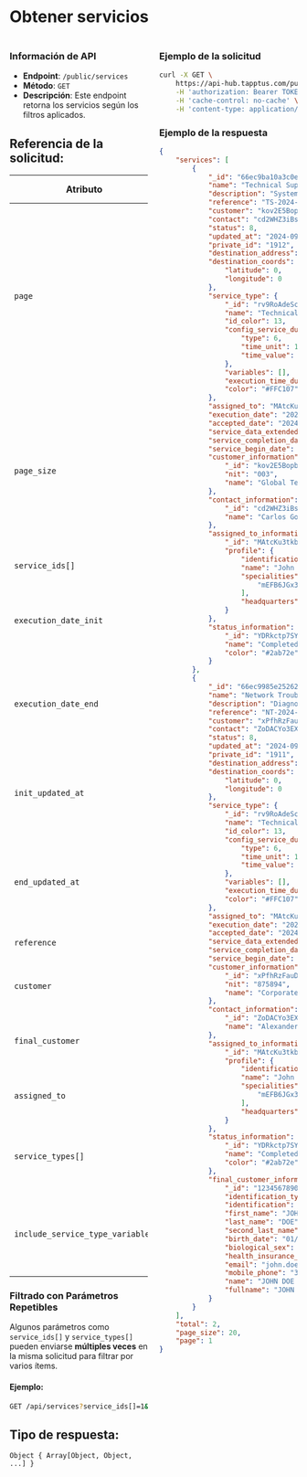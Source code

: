 # Obtener servicios

<div style="display: flex; justify-content: space-between;">

<div style="width: 48%;">

### Información de API

- **Endpoint**: `/public/services`
- **Método**: `GET`
- **Descripción**: Este endpoint retorna los servicios según los filtros aplicados.

## Referencia de la solicitud:

| Atributo                   | Descripción                                                                           | Tipo de dato  |
|----------------------------|---------------------------------------------------------------------------------------|---------------|
| `page`          | (opcional) Especifica la página de servicios a ser obtenidos. Cada página retorna hasta 20 servicios por default en caso no de especificar page_size. Por defecto será 1. | Number        |
| `page_size`          | (opcional) Especifica la cantidad de servicios a ser obtenidos por página. Por defecto será 20 y como máximo puede ser retornado 200 | Number        |
| `service_ids[]`             | (opcional) ID del servicio           |  String |
| `execution_date_init`       | (opcional) Fecha de inicio para filtrar los servicios por la fecha de ejecución.      | String (ISO 8601) |
| `execution_date_end`        | (opcional) Fecha de fin para filtrar los servicios por la fecha de ejecución.         | String (ISO 8601) |
| `init_updated_at`           | (opcional) Fecha de inicio para filtrar por la última actualización de los servicios. | String (ISO 8601) |
| `end_updated_at`            | (opcional) Fecha de fin para filtrar por la última actualización de los servicios.    | String (ISO 8601) |
| `reference` | (opcional) Referencia del servicio. | String       |
| `customer`                  | (opcional) ID del cliente asociado al servicio.                                       | String        |
| `final_customer`            | (opcional) ID del cliente final asociado al servicio.                                 | String        |
| `assigned_to`               | (opcional) ID del usuario asignado al servicio.                                       | String        |
| `service_types[]`           | (opcional) IDs de los tipos de servicio para filtrar los servicios.                    |  String |
| `include_service_type_variables` | (opcional) Indica si se deben incluir variables relacionadas con el tipo de servicio. | Boolean       |

### Filtrado con Parámetros Repetibles

Algunos parámetros como `service_ids[]` y `service_types[]` pueden enviarse **múltiples veces** en la misma solicitud para filtrar por varios ítems.

#### Ejemplo:
```bash
GET /api/services?service_ids[]=1&service_ids[]=2
```

## Tipo de respuesta: 
```Object { Array[Object, Object, ...] }```

</div>

<div style="width: 48%;">

### Ejemplo de la solicitud

```bash
curl -X GET \
	https://api-hub.tapptus.com/public/services \
	-H 'authorization: Bearer TOKEN' \
	-H 'cache-control: no-cache' \
	-H 'content-type: application/json' \
```

### Ejemplo de la respuesta

```json
{
    "services": [
        {
            "_id": "66ec9ba10a3c0e0db288a6bd",
            "name": "Technical Support - System Setup",
            "description": "System setup and initial configuration for new client",
            "reference": "TS-2024-001",
            "customer": "kov2E5BopbYbtiZx6",
            "contact": "cd2WHZ3iBsMMN5zTP",
            "status": 8,
            "updated_at": "2024-09-19T21:46:49.636Z",
            "private_id": "1912",
            "destination_address": "Cl 44 #10-58, Medellín, Medellín, Antioquia, Colombia",
            "destination_coords": {
                "latitude": 0,
                "longitude": 0
            },
            "service_type": {
                "_id": "rv9RoAdeScEAH9kTY",
                "name": "Technical Assistance",
                "id_color": 13,
                "config_service_duration": {
                    "type": 6,
                    "time_unit": 1,
                    "time_value": 20
                },
                "variables": [],
                "execution_time_duration": 8,
                "color": "#FFC107"
            },
            "assigned_to": "MAtcKu3tkbr8StkHc",
            "execution_date": "2024-09-19T21:35:53.205Z",
            "accepted_date": "2024-09-19T21:46:09.597Z",
            "service_data_extended": null,
            "service_completion_date": "2024-09-19T21:46:48.744Z",
            "service_begin_date": "2024-09-19T21:46:10.995Z",
            "customer_information": {
                "_id": "kov2E5BopbYbtiZx6",
                "nit": "003",
                "name": "Global Tech Solutions"
            },
            "contact_information": {
                "_id": "cd2WHZ3iBsMMN5zTP",
                "name": "Carlos Gonzalez"
            },
            "assigned_to_information": {
                "_id": "MAtcKu3tkbr8StkHc",
                "profile": {
                    "identification": "3452345",
                    "name": "John Cardona",
                    "specialities": [
                        "mEFB6JGx3LRemnzNQ"
                    ],
                    "headquarters": []
                }
            },
            "status_information": {
                "_id": "YDRkctp7SYWSX4AxJ",
                "name": "Completed",
                "color": "#2ab72e"
            }
        },
        {
            "_id": "66ec9985e2526217cc10b8a6",
            "name": "Network Troubleshooting",
            "description": "Diagnose and resolve network issues for corporate client",
            "reference": "NT-2024-002",
            "customer": "xPfhRzFauDsTNsvBd",
            "contact": "ZoDACYo3EX9xJRPHh",
            "status": 8,
            "updated_at": "2024-09-19T21:44:24.839Z",
            "private_id": "1911",
            "destination_address": "Cl 44 #10-58, Medellín, Medellín, Antioquia, Colombia",
            "destination_coords": {
                "latitude": 0,
                "longitude": 0
            },
            "service_type": {
                "_id": "rv9RoAdeScEAH9kTY",
                "name": "Technical Assistance",
                "id_color": 13,
                "config_service_duration": {
                    "type": 6,
                    "time_unit": 1,
                    "time_value": 20
                },
                "variables": [],
                "execution_time_duration": 8,
                "color": "#FFC107"
            },
            "assigned_to": "MAtcKu3tkbr8StkHc",
            "execution_date": "2024-09-19T21:35:53.205Z",
            "accepted_date": "2024-09-19T21:37:09.375Z",
            "service_data_extended": null,
            "service_completion_date": "2024-09-19T21:42:51.950Z",
            "service_begin_date": "2024-09-19T21:37:11.132Z",
            "customer_information": {
                "_id": "xPfhRzFauDsTNsvBd",
                "nit": "875894",
                "name": "Corporate IT Solutions"
            },
            "contact_information": {
                "_id": "ZoDACYo3EX9xJRPHh",
                "name": "Alexander Rios"
            },
            "assigned_to_information": {
                "_id": "MAtcKu3tkbr8StkHc",
                "profile": {
                    "identification": "3452345",
                    "name": "John Cardona",
                    "specialities": [
                        "mEFB6JGx3LRemnzNQ"
                    ],
                    "headquarters": []
                }
            },
            "status_information": {
                "_id": "YDRkctp7SYWSX4AxJ",
                "name": "Completed",
                "color": "#2ab72e"
            },
            "final_customer_information": {
                "_id": "1234567890abcdef12345678",
                "identification_type": "CC",
                "identification": "123456789",
                "first_name": "JOHN",
                "last_name": "DOE",
                "second_last_name": "SMITH",
                "birth_date": "01/01/1990",
                "biological_sex": "Hombre",
                "health_insurance_code": "EPS999",
                "email": "john.doe@example.com",
                "mobile_phone": "3001234567",
                "name": "JOHN DOE SMITH",
                "fullname": "JOHN DOE SMITH"
            }
        }
    ],
    "total": 2,
    "page_size": 20,
    "page": 1
}
```
</div>
</div>